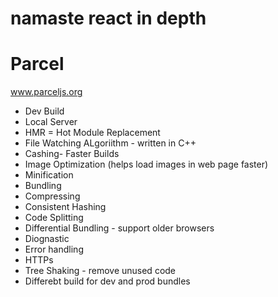 # namaste react in depth

# Parcel

www.parceljs.org

- Dev Build
- Local Server
- HMR = Hot Module Replacement
- File Watching ALgoriithm - written in C++
- Cashing- Faster Builds
- Image Optimization (helps load images in web page faster)
- Minification
- Bundling
- Compressing
- Consistent Hashing
- Code Splitting
- Differential Bundling - support older browsers
- Diognastic
- Error handling
- HTTPs
- Tree Shaking - remove unused code
- Differebt build for dev and prod bundles
